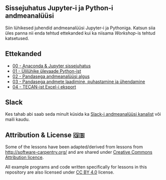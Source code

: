 Sissejuhatus Jupyter-i ja Python-i andmeanalüüsi
----------------------

Siin lühikesed juhendid andmeanalüüsi Jupyter-i ja Pythoniga. Katsun siia üles
panna nii enda tehtud ettekanded kui ka niisama *Workshop*-is tehtud katsetused.

## Ettekanded

  * [00 - Anaconda & Jupyter sissejuhatus](00-anaconda-jupyter-setup.ipynb)
  * [01 - Ülilühike ülevaade Python-ist](01-python-introduction.ipynb)
  * [02 - Pandasega andmeanalüüsi algus](02-pandas-introduction.ipynb)
  * [03 - Pandasega andmete laadimine, puhastamine ja ühendamine](03-pandas-laadimine-puhastamine-ja-yhendamine.ipynb)
  * [04 - TECAN-ist Excel-i eksport](04-tecanist-excel-export-id-dega.ipynb)

## Slack

Kes tahab abi saab seda minult küsida ka
[Slack-i andmeanalüüsi kanalist](https://ttuneurolab.slack.com/messages/C0A8B0RT7/)
või maili kaudu.


Attribution & License :uk:
--------------------------
Some of the lessons have been adapted/derived from lessons from http://software-carpentry.org/ and
are shared under [Creative Commons Attribution licence](https://creativecommons.org/licenses/by/4.0/).

All example programs and code written specifically for lessons in this repository
are also licensed under [CC BY 4.0](https://creativecommons.org/licenses/by/4.0/legalcode) license.
